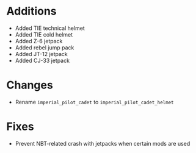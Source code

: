 # Additions

* Added TIE technical helmet
* Added TIE cold helmet
* Added Z-6 jetpack
* Added rebel jump pack
* Added JT-12 jetpack
* Added CJ-33 jetpack

# Changes

* Rename `imperial_pilot_cadet` to `imperial_pilot_cadet_helmet`

# Fixes

* Prevent NBT-related crash with jetpacks when certain mods are used
